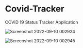 # Covid-Tracker
COVID 19 Status Tracker Application

![Screenshot 2022-09-10 002924](https://user-images.githubusercontent.com/66817331/189424581-db0d0ed0-f66b-40b7-bed4-6c248fab605d.png)

![Screenshot 2022-09-10 002945](https://user-images.githubusercontent.com/66817331/189424587-5ca776c8-6b35-4ca1-a3a2-e18925fcee75.png)

